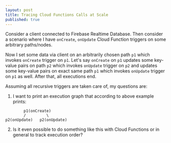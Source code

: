 ```yaml
---
layout: post
title: Tracing Cloud Functions Calls at Scale
published: true
---
```


Consider a client connected to Firebase Realtime Database. Then consider a scenario where I have `onCreate`, `onUpdate` Cloud Function triggers on some arbitrary paths/nodes.

Now I set some data via client on an arbitrarily chosen path `p1` which invokes `onCreate` trigger on `p1`. Let's say `onCreate` on `p1` updates some key-value pairs on path `p2` which invokes `onUpdate` trigger on `p2` and updates some key-value pairs on exact same path `p1` which invokes `onUpdate` trigger on `p1` as well. After that, all executions end.

Assuming all recursive triggers are taken care of, my questions are:

1. I want to print an execution graph that according to above example prints:
```
        p1(onCreate)
        /         \
p2(onUpdate)   p2(onUpdate)
```
2. Is it even possible to do something like this with Cloud Functions or in general to track execution order?
